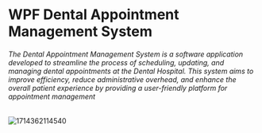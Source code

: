 # WPF Dental Appointment Management System

###### The Dental Appointment Management System is a software application developed to streamline the process of scheduling, updating, and managing dental appointments at the Dental Hospital. This system aims to improve efficiency, reduce administrative overhead, and enhance the overall patient experience by providing a user-friendly platform for appointment management


![1714362114540](https://github.com/user-attachments/assets/02e71397-c07a-4b43-9f19-a48a8c3c3260)
